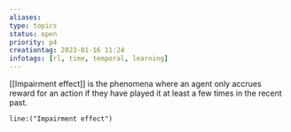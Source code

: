 ```yaml
---
aliases:
type: topics
status: open
priority: p4
creationtag: 2023-01-16 11:24
infotags: [rl, time, temporal, learning]
---
```


[[Impairment effect]] is the phenomena where an agent only accrues reward for an action if they have played it at least a few times in the recent past. 


```query 
line:("Impairment effect")
```